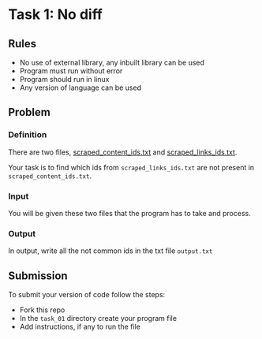 # Task 1: No diff

## Rules
- No use of external library, any inbuilt library can be used
- Program must run without error
- Program should run in linux
- Any version of language can be used

## Problem

### Definition
There are two files, [scraped_content_ids.txt](./scraped_content_ids.txt) and [scraped_links_ids.txt](./scraped_links_ids.txt).


Your task is to find which ids from `scraped_links_ids.txt` are not present in `scraped_content_ids.txt`.

### Input
You will be given these two files that the program has to take and process.

### Output
In output, write all the not common ids in the txt file `output.txt`


## Submission
To submit your version of code follow the steps:

- Fork this repo
- In the `task_01` directory create your program file
- Add instructions, if any to run the file